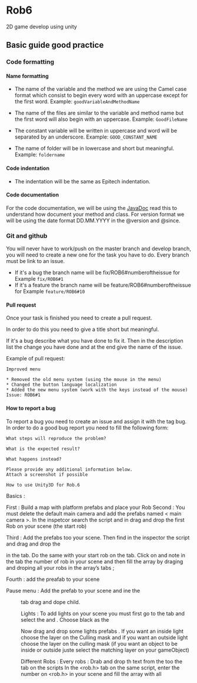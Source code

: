 # Rob6
2D game develop using unity

## Basic guide good practice

### Code formatting

#### Name formatting

* The name of the variable and the method we are using the Camel case format which consist to begin every word with an uppercase except for the first word.
 Example: <code>goodVariableAndMethodName</code>

* The name of the files are similar to the variable and method name but the first word will also begin with an uppercase.
Example: <code>GoodFileName</code>

* The constant variable will be written in uppercase and word will be separated by an underscore.
Example: <code>GOOD_CONSTANT_NAME</code>

* The name of folder will be in lowercase and short but meaningful.
Example: <code>foldername</code>

#### Code indentation

* The indentation will be the same as Epitech indentation.

#### Code documentation

For the code documentation, we will be using the [JavaDoc](https://en.wikipedia.org/wiki/Javadoc) read this to understand how document your method and class.
For version format we will be using the date format DD.MM.YYYY in the @version and @since.

### Git and github

You will never have to work/push on the master branch and develop branch, you will need to create a new one for the task you have to do.
Every branch must be link to an issue.
* If it's a bug the branch name will be fix/ROB6#numberoftheissue for Example <code>fix/ROB6#1</code>
* If it's a feature the branch name will be feature/ROB6#numberoftheissue for Example <code>feature/ROB6#10</code>

#### Pull request

Once your task is finished you need to create a pull request.

In order to do this you need to give a title short but meaningful.

If it's a bug describe what you have done to fix it.
Then in the description list the change you have done and at the end give the name of the issue.

Example of pull request:

```
Improved menu
 
* Removed the old menu system (using the mouse in the menu)
* Changed the button language localization
* Added the new menu system (work with the keys instead of the mouse)
Issue: ROB6#1
```

#### How to report a bug

To report a bug you need to create an issue and assign it with the tag bug.
In order to do a good bug report you need to fill the following form:
``` 
What steps will reproduce the problem?
 
What is the expected result?
 
What happens instead?
 
Please provide any additional information below.
Attach a screenshot if possible
```

	How to use Unity3D for Rob.6

Basics :

First : Build a map with platform prefabs and place your Rob
Second : You must delete the default main camera and add the prefabs named  < main camera >. In the inspetcor search the script <camera change> and in <current> drag and drop the first Rob on your scene (the start rob)

Third : Add the <playerManager> prefabs too your scene. Then find in the inspector the <cursor> script and drag and drop the <main camera> in the <cam> tab. Do the same with your start rob on the <spawn> tab.
Click on <players> and note in the <size> tab the number of rob in your scene and then fill the array by draging and droping all your robs in the array’s tabs ;  

Fourth : add the <gameControl> preafab to your scene

Pause menu :
Add the <pause menu> prefab to your scene  and ine the <Menu> tab drag and dope <pauseMenu> child.

Lights :
To add lights on your scene you must first go to the <window> tab and select the <lighting> and <settings>. Choose black as the <Ambiant color>

Now drag and drop some lights prefabs . If you want an inside light choose the <inside> layer on the Culling mask and if you want an outside light choose the <outside> layer on the culling mask
(if you want an object to be inside or outside juste select the matching layer on your gameObject)

Different Robs :
Every robs :
Drab and drop th <nb scrap> text from the <pause menu> too the <nb scrap> tab on the <player controller> scripts
In the <rob.h> tab on the same script, enter the number on <rob.h> in your scene and fill the array with all <your rob.h>

